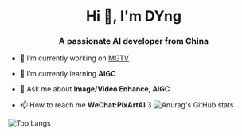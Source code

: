 <h1 align="center">Hi 👋, I'm DYng</h1>
<h3 align="center">A passionate AI developer from China</h3>

- 🔭 I’m currently working on [MGTV](https://www.mgtv.com/)

- 🌱 I’m currently learning **AIGC**

- 💬 Ask me about **Image/Video Enhance, AIGC**

- 📫 How to reach me **WeChat:PixArtAI**
3
![Anurag's GitHub stats](https://github-readme-stats.vercel.app/api?username=zdyshine&show_icons=true&theme=ambient_gradient)
 
![Top Langs](https://github-readme-stats.vercel.app/api/top-langs/?username=zdyshine)
